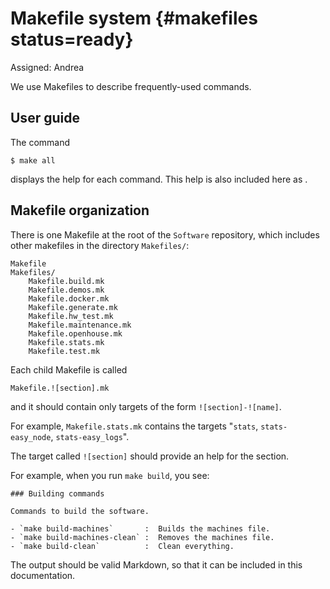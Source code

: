 # Makefile system {#makefiles status=ready}

Assigned: Andrea

We use Makefiles to describe frequently-used commands.

## User guide


The command

    $ make all

displays the help for each command. This help is also included here as [](#makefiles-help).

## Makefile organization

There is one Makefile at the root of the `Software` repository, which
includes other makefiles in the directory `Makefiles/`:

    Makefile
    Makefiles/
        Makefile.build.mk
        Makefile.demos.mk
        Makefile.docker.mk
        Makefile.generate.mk
        Makefile.hw_test.mk
        Makefile.maintenance.mk
        Makefile.openhouse.mk
        Makefile.stats.mk
        Makefile.test.mk

Each child Makefile is called

    Makefile.![section].mk

and it should contain only targets of the form `![section]-![name]`.

For example, `Makefile.stats.mk` contains the targets "`stats`, `stats-easy_node`, `stats-easy_logs`".

The target called `![section]` should provide an help for the section.

For example, when you run `make build`, you see:

    ### Building commands

    Commands to build the software.

    - `make build-machines`       :  Builds the machines file.
    - `make build-machines-clean` :  Removes the machines file.
    - `make build-clean`          :  Clean everything.

The output should be valid Markdown, so that it can be included in this documentation.


<move-here src="#makefiles-autogenerated"/>
